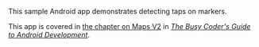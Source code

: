 This sample Android app demonstrates
detecting taps on markers.

This app is covered in 
[the chapter on Maps V2](https://commonsware.com/Android/previews/mapping-with-maps-v2)
in [*The Busy Coder's Guide to Android Development*](https://commonsware.com/Android/).


